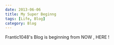 ```yaml
---
date: 2013-06-06
title: My Super Beginng
tags: [Life, Blog]
category: Blog
---
```


Frantic1048's Blog is beginning from NOW , HERE !
